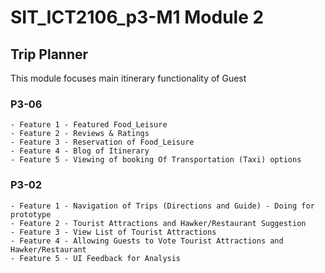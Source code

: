 # SIT_ICT2106_p3-M1 Module 2
## Trip Planner 

This module focuses main itinerary functionality of Guest 

### P3-06
    - Feature 1 - Featured Food_Leisure 
    - Feature 2 - Reviews & Ratings 
    - Feature 3 - Reservation of Food_Leisure 
    - Feature 4 - Blog of Itinerary  
    - Feature 5 - Viewing of booking Of Transportation (Taxi) options 


### P3-02
    - Feature 1 - Navigation of Trips (Directions and Guide) - Doing for prototype
    - Feature 2 - Tourist Attractions and Hawker/Restaurant Suggestion
    - Feature 3 - View List of Tourist Attractions
    - Feature 4 - Allowing Guests to Vote Tourist Attractions and Hawker/Restaurant 
    - Feature 5 - UI Feedback for Analysis
